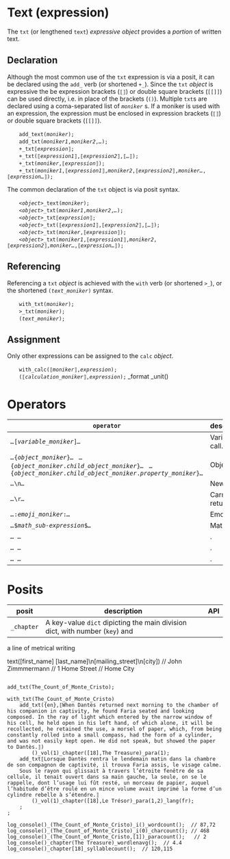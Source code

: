 # Text (expression)
The `txt` (or lengthened `text`) *expressive object* provides a _portion_ of written text.

<a name="declare"></a>
## Declaration
Although the most common use of the `txt` expression is via a posit, it can be declared using the `add_` verb (or shortened `+_`). Since the `txt` *object* is expressive the be expression brackets (`⟦⟧`) or double square brackets (`[[]]`) can be used directly, i.e. in place of the brackets (`()`). Multiple `txt`s are declared using a coma-separated list of *`moniker`* s.  If a moniker is used with an expression, the expression must be enclosed in expression brackets (`⟦⟧`) or double square brackets (`[[]]`).

&nbsp;&nbsp;&nbsp;&nbsp;&nbsp;&nbsp; `add_text(`*`moniker`*`);`<br>
&nbsp;&nbsp;&nbsp;&nbsp;&nbsp;&nbsp; `add_txt(`*`moniker1`*`,`*`moniker2`*`,`*`…`*`);`<br>
&nbsp;&nbsp;&nbsp;&nbsp;&nbsp;&nbsp; `+_txt⟦`*`expression`*`⟧;`<br>
&nbsp;&nbsp;&nbsp;&nbsp;&nbsp;&nbsp; `+_txt(⟦`*`expression1`*`⟧,⟦`*`expression2`*`⟧,⟦`*`…`*`⟧);`<br>
&nbsp;&nbsp;&nbsp;&nbsp;&nbsp;&nbsp; `+_txt(`*`moniker`*`,⟦`*`expression`*`⟧);`<br>
&nbsp;&nbsp;&nbsp;&nbsp;&nbsp;&nbsp; `+_txt(`*`moniker1`*`,⟦`*`expression1`*`⟧,`*`moniker2`*`,⟦`*`expression2`*`⟧,`*`moniker…`*`,⟦`*`expression…`*`⟧);`

The common declaration of the `txt` object is via posit syntax.

&nbsp;&nbsp;&nbsp;&nbsp;&nbsp;&nbsp; *`<object>`*`_text(`*`moniker`*`);`<br>
&nbsp;&nbsp;&nbsp;&nbsp;&nbsp;&nbsp; *`<object>`*`_txt(`*`moniker1`*`,`*`moniker2`*`,`*`…`*`);`<br>
&nbsp;&nbsp;&nbsp;&nbsp;&nbsp;&nbsp; *`<object>`*`_txt⟦`*`expression`*`⟧;`<br>
&nbsp;&nbsp;&nbsp;&nbsp;&nbsp;&nbsp; *`<object>`*`_txt(⟦`*`expression1`*`⟧,⟦`*`expression2`*`⟧,⟦`*`…`*`⟧);`<br>
&nbsp;&nbsp;&nbsp;&nbsp;&nbsp;&nbsp; *`<object>`*`_txt(`*`moniker`*`,⟦`*`expression`*`⟧);`<br>
&nbsp;&nbsp;&nbsp;&nbsp;&nbsp;&nbsp; *`<object>`*`_txt(`*`moniker1`*`,⟦`*`expression1`*`⟧,`*`moniker2`*`,⟦`*`expression2`*`⟧,`*`moniker…`*`,⟦`*`expression…`*`⟧);`

<a name="reference"></a>
## Referencing
Referencing a `txt` *object* is achieved with the `with` verb (or shortened `>_`), or the shortened `(`*`text_moniker`*`)` syntax. 

&nbsp;&nbsp;&nbsp;&nbsp;&nbsp;&nbsp; `with_txt(`*`moniker`*`);`<br>
&nbsp;&nbsp;&nbsp;&nbsp;&nbsp;&nbsp; `>_txt(`*`moniker`*`);`<br>
&nbsp;&nbsp;&nbsp;&nbsp;&nbsp;&nbsp; `(`*`text_moniker`*`);`

<a name="assign"></a>
## Assignment
Only other expressions can be assigned to the `calc` *object*.

&nbsp;&nbsp;&nbsp;&nbsp;&nbsp;&nbsp; `with_calc(⟦`*`moniker`*`⟧,`*`expression`*`);`<br>
&nbsp;&nbsp;&nbsp;&nbsp;&nbsp;&nbsp; `(⟦`*`calculation_moniker`*`⟧,`*`expression`*`);`
_format
_unit()

# Operators

| `operator` | description | API |
| --- | --- | --- |
| <a name="[]"></a> *`…`*`[`*`variable_moniker`*`]`*`…`* | Variable call. | [variable](../special/var.md) |
| <a name="{}"></a> *`…`*`{`*`object_moniker`*`}`*`…`* &nbsp; *`…`*`{`*`object_moniker`*`.`*`child_object_moniker`*`}`*`…`* &nbsp; *`…`*`{`*`object_moniker`*`.`*`child_object_moniker`*`.`*`property_moniker`*`}`*`…`*  | Object call. | [object](./obj/object.md) |
| <a name="_r"></a> *`…`*`\n`*`…`*  | New line. | [](/md) |
| <a name="_n"></a> *`…`*`\r`*`…`* | Carriage return. | [](/md) |
| <a name="emoji"></a> *`…`*`:`*`emoji_moniker`*`:`*`…`* | Emoji. | [emoji](../special/emoji.md) |
| <a name=""></a> *`…`*`$`*`math_sub-expression`*`$`*`…`* | Maths. | [math](../funct/math.md) |
| <a name=""></a> *`…`*` `*`…`* | . | [](/md) |
| <a name=""></a> *`…`*` `*`…`* | . | [](/md) |
| <a name=""></a> *`…`*` `*`…`* | . | [](/md) |



<a name="posit"></a>
# Posits

| posit | description | API |
| --- | -------- | --- |
| <a name="chapter"> `_chapter` | A key-value `dict` dipicting the main division dict, with number (`key`) and 


 a line of metrical writing

text([first_name] [last_name]\n[mailing_street]\n[city])
// John Zimmmermann
// 1 Home Street
// Home City



```diego

add_txt(The_Count_of_Monte_Cristo);

with_txt(The_Count_of_Monte_Cristo)
    add_txt({en},⟦When Dantès returned next morning to the chamber of his companion in captivity, he found Faria seated and looking composed. In the ray of light which entered by the narrow window of his cell, he held open in his left hand, of which alone, it will be recollected, he retained the use, a morsel of paper, which, from being constantly rolled into a small compass, had the form of a cylinder, and was not easily kept open. He did not speak, but showed the paper to Dantès.⟧)
        ()_vol(1)_chapter([18],The Treasure)_para(1);
    add_txt⟦Lorsque Dantès rentra le lendemain matin dans la chambre de son compagnon de captivité, il trouva Faria assis, le visage calme.
    Sous le rayon qui glissait à travers l’étroite fenêtre de sa cellule, il tenait ouvert dans sa main gauche, la seule, on se le rappelle, dont l’usage lui fût resté, un morceau de papier, auquel l’habitude d’être roulé en un mince volume avait imprimé la forme d’un cylindre rebelle à s’étendre.⟧
        ()_vol(1)_chapter([18],Le Trésor)_para(1,2)_lang(fr);
    ;
;

log_console()_(The_Count_of_Monte_Cristo)_i()_wordcount();  // 87,72
log_console()_(The_Count_of_Monte_Cristo)_i(0)_charcount(); // 468
log_console()_(The_Count_of_Monte_Cristo,[1])_paracount();   // 2
log_console()_chapter(The Treasure)_wordlenavg();  // 4.4
log_console()_chapter[18]_syllablecount();  // 120,115
```

<!-- https://wordcounter.net/ -->